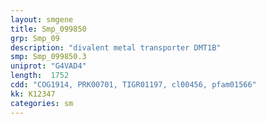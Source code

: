 ```yaml
---
layout: smgene
title: Smp_099850
grp: Smp_09
description: "divalent metal transporter DMT1B"
smp: Smp_099850.3
uniprot: "G4VAD4"
length:  1752
cdd: "COG1914, PRK00701, TIGR01197, cl00456, pfam01566"
kk: K12347
categories: sm
---
```

